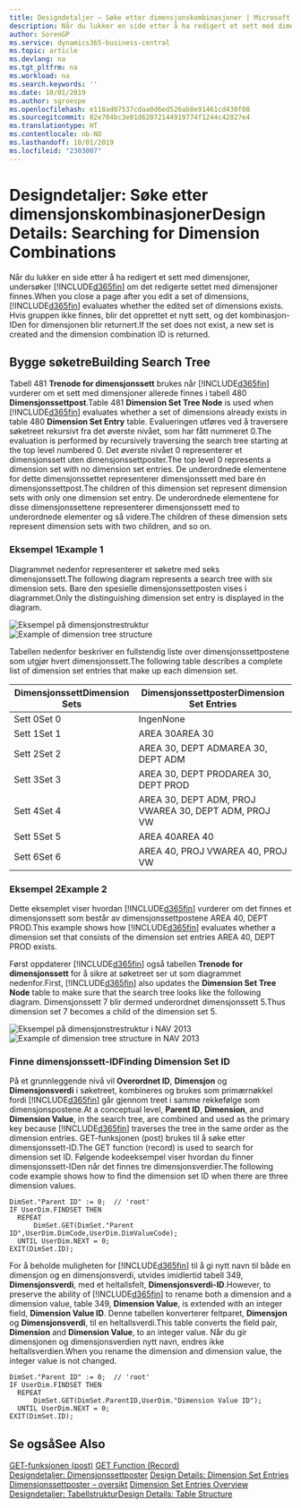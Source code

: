 ```yaml
---
title: Designdetaljer – Søke etter dimensjonskombinasjoner | Microsoft-dokumentasjon
description: Når du lukker en side etter å ha redigert et sett med dimensjoner, undersøker Business Central om det redigerte settet med dimensjoner finnes. Hvis gruppen ikke finnes, blir det opprettet et nytt sett, og det kombinasjon-IDen for dimensjonen blir returnert.
author: SorenGP
ms.service: dynamics365-business-central
ms.topic: article
ms.devlang: na
ms.tgt_pltfrm: na
ms.workload: na
ms.search.keywords: ''
ms.date: 10/01/2019
ms.author: sgroespe
ms.openlocfilehash: e118ad07537cdaa0d6ed526ab8e91461cd430f08
ms.sourcegitcommit: 02e704bc3e01d62072144919774f1244c42827e4
ms.translationtype: HT
ms.contentlocale: nb-NO
ms.lasthandoff: 10/01/2019
ms.locfileid: "2303007"
---
```

# <a name="design-details-searching-for-dimension-combinations"></a><span data-ttu-id="1152a-104">Designdetaljer: Søke etter dimensjonskombinasjoner</span><span class="sxs-lookup"><span data-stu-id="1152a-104">Design Details: Searching for Dimension Combinations</span></span>
<span data-ttu-id="1152a-105">Når du lukker en side etter å ha redigert et sett med dimensjoner, undersøker [!INCLUDE[d365fin](includes/d365fin_md.md)] om det redigerte settet med dimensjoner finnes.</span><span class="sxs-lookup"><span data-stu-id="1152a-105">When you close a page after you edit a set of dimensions, [!INCLUDE[d365fin](includes/d365fin_md.md)] evaluates whether the edited set of dimensions exists.</span></span> <span data-ttu-id="1152a-106">Hvis gruppen ikke finnes, blir det opprettet et nytt sett, og det kombinasjon-IDen for dimensjonen blir returnert.</span><span class="sxs-lookup"><span data-stu-id="1152a-106">If the set does not exist, a new set is created and the dimension combination ID is returned.</span></span>  

## <a name="building-search-tree"></a><span data-ttu-id="1152a-107">Bygge søketre</span><span class="sxs-lookup"><span data-stu-id="1152a-107">Building Search Tree</span></span>  
 <span data-ttu-id="1152a-108">Tabell 481 **Trenode for dimensjonssett** brukes når [!INCLUDE[d365fin](includes/d365fin_md.md)] vurderer om et sett med dimensjoner allerede finnes i tabell 480 **Dimensjonssettpost**.</span><span class="sxs-lookup"><span data-stu-id="1152a-108">Table 481 **Dimension Set Tree Node** is used when [!INCLUDE[d365fin](includes/d365fin_md.md)] evaluates whether a set of dimensions already exists in table 480 **Dimension Set Entry** table.</span></span> <span data-ttu-id="1152a-109">Evalueringen utføres ved å traversere søketreet rekursivt fra det øverste nivået, som har fått nummeret 0.</span><span class="sxs-lookup"><span data-stu-id="1152a-109">The evaluation is performed by recursively traversing the search tree starting at the top level numbered 0.</span></span> <span data-ttu-id="1152a-110">Det øverste nivået 0 representerer et dimensjonssett uten dimensjonssettposter.</span><span class="sxs-lookup"><span data-stu-id="1152a-110">The top level 0 represents a dimension set with no dimension set entries.</span></span> <span data-ttu-id="1152a-111">De underordnede elementene for dette dimensjonssettet representerer dimensjonssett med bare én dimensjonssettpost.</span><span class="sxs-lookup"><span data-stu-id="1152a-111">The children of this dimension set represent dimension sets with only one dimension set entry.</span></span> <span data-ttu-id="1152a-112">De underordnede elementene for disse dimensjonssettene representerer dimensjonssett med to underordnede elementer og så videre.</span><span class="sxs-lookup"><span data-stu-id="1152a-112">The children of these dimension sets represent dimension sets with two children, and so on.</span></span>  

### <a name="example-1"></a><span data-ttu-id="1152a-113">Eksempel 1</span><span class="sxs-lookup"><span data-stu-id="1152a-113">Example 1</span></span>  
 <span data-ttu-id="1152a-114">Diagrammet nedenfor representerer et søketre med seks dimensjonssett.</span><span class="sxs-lookup"><span data-stu-id="1152a-114">The following diagram represents a search tree with six dimension sets.</span></span> <span data-ttu-id="1152a-115">Bare den spesielle dimensjonssettposten vises i diagrammet.</span><span class="sxs-lookup"><span data-stu-id="1152a-115">Only the distinguishing dimension set entry is displayed in the diagram.</span></span>  

 <span data-ttu-id="1152a-116">![Eksempel på dimensjonstrestruktur](media/nav2013_dimension_tree.png "Eksempel på dimensjonstrestruktur")</span><span class="sxs-lookup"><span data-stu-id="1152a-116">![Example of dimension tree structure](media/nav2013_dimension_tree.png "Example of dimension tree structure")</span></span>  

 <span data-ttu-id="1152a-117">Tabellen nedenfor beskriver en fullstendig liste over dimensjonssettpostene som utgjør hvert dimensjonssett.</span><span class="sxs-lookup"><span data-stu-id="1152a-117">The following table describes a complete list of dimension set entries that make up each dimension set.</span></span>  

|<span data-ttu-id="1152a-118">Dimensjonssett</span><span class="sxs-lookup"><span data-stu-id="1152a-118">Dimension Sets</span></span>|<span data-ttu-id="1152a-119">Dimensjonssettposter</span><span class="sxs-lookup"><span data-stu-id="1152a-119">Dimension Set Entries</span></span>|  
|--------------------|---------------------------|  
|<span data-ttu-id="1152a-120">Sett 0</span><span class="sxs-lookup"><span data-stu-id="1152a-120">Set 0</span></span>|<span data-ttu-id="1152a-121">Ingen</span><span class="sxs-lookup"><span data-stu-id="1152a-121">None</span></span>|  
|<span data-ttu-id="1152a-122">Sett 1</span><span class="sxs-lookup"><span data-stu-id="1152a-122">Set 1</span></span>|<span data-ttu-id="1152a-123">AREA 30</span><span class="sxs-lookup"><span data-stu-id="1152a-123">AREA 30</span></span>|  
|<span data-ttu-id="1152a-124">Sett 2</span><span class="sxs-lookup"><span data-stu-id="1152a-124">Set 2</span></span>|<span data-ttu-id="1152a-125">AREA 30, DEPT ADM</span><span class="sxs-lookup"><span data-stu-id="1152a-125">AREA 30, DEPT ADM</span></span>|  
|<span data-ttu-id="1152a-126">Sett 3</span><span class="sxs-lookup"><span data-stu-id="1152a-126">Set 3</span></span>|<span data-ttu-id="1152a-127">AREA 30, DEPT PROD</span><span class="sxs-lookup"><span data-stu-id="1152a-127">AREA 30, DEPT PROD</span></span>|  
|<span data-ttu-id="1152a-128">Sett 4</span><span class="sxs-lookup"><span data-stu-id="1152a-128">Set 4</span></span>|<span data-ttu-id="1152a-129">AREA 30, DEPT ADM, PROJ VW</span><span class="sxs-lookup"><span data-stu-id="1152a-129">AREA 30, DEPT ADM, PROJ VW</span></span>|  
|<span data-ttu-id="1152a-130">Sett 5</span><span class="sxs-lookup"><span data-stu-id="1152a-130">Set 5</span></span>|<span data-ttu-id="1152a-131">AREA 40</span><span class="sxs-lookup"><span data-stu-id="1152a-131">AREA 40</span></span>|  
|<span data-ttu-id="1152a-132">Sett 6</span><span class="sxs-lookup"><span data-stu-id="1152a-132">Set 6</span></span>|<span data-ttu-id="1152a-133">AREA 40, PROJ VW</span><span class="sxs-lookup"><span data-stu-id="1152a-133">AREA 40, PROJ VW</span></span>|  

### <a name="example-2"></a><span data-ttu-id="1152a-134">Eksempel 2</span><span class="sxs-lookup"><span data-stu-id="1152a-134">Example 2</span></span>  
 <span data-ttu-id="1152a-135">Dette eksemplet viser hvordan [!INCLUDE[d365fin](includes/d365fin_md.md)] vurderer om det finnes et dimensjonssett som består av dimensjonssettpostene AREA 40, DEPT PROD.</span><span class="sxs-lookup"><span data-stu-id="1152a-135">This example shows how [!INCLUDE[d365fin](includes/d365fin_md.md)] evaluates whether a dimension set that consists of the dimension set entries AREA 40, DEPT PROD exists.</span></span>  

 <span data-ttu-id="1152a-136">Først oppdaterer [!INCLUDE[d365fin](includes/d365fin_md.md)] også tabellen **Trenode for dimensjonssett** for å sikre at søketreet ser ut som diagrammet nedenfor.</span><span class="sxs-lookup"><span data-stu-id="1152a-136">First, [!INCLUDE[d365fin](includes/d365fin_md.md)] also updates the **Dimension Set Tree Node** table to make sure that the search tree looks like the following diagram.</span></span> <span data-ttu-id="1152a-137">Dimensjonssett 7 blir dermed underordnet dimensjonssett 5.</span><span class="sxs-lookup"><span data-stu-id="1152a-137">Thus dimension set 7 becomes a child of the dimension set 5.</span></span>  

 <span data-ttu-id="1152a-138">![Eksempel på dimensjonstrestruktur i NAV 2013](media/nav2013_dimension_tree_example2.png "Eksempel på dimensjonstrestruktur i NAV 2013")</span><span class="sxs-lookup"><span data-stu-id="1152a-138">![Example of dimension tree structure in NAV 2013](media/nav2013_dimension_tree_example2.png "Example of dimension tree structure in NAV 2013")</span></span>  

### <a name="finding-dimension-set-id"></a><span data-ttu-id="1152a-139">Finne dimensjonssett-ID</span><span class="sxs-lookup"><span data-stu-id="1152a-139">Finding Dimension Set ID</span></span>  
 <span data-ttu-id="1152a-140">På et grunnleggende nivå vil **Overordnet ID**, **Dimensjon** og **Dimensjonsverdi** i søketreet, kombineres og brukes som primærnøkkel fordi [!INCLUDE[d365fin](includes/d365fin_md.md)] går gjennom treet i samme rekkefølge som dimensjonspostene.</span><span class="sxs-lookup"><span data-stu-id="1152a-140">At a conceptual level, **Parent ID**, **Dimension**, and **Dimension Value**, in the search tree, are combined and used as the primary key because [!INCLUDE[d365fin](includes/d365fin_md.md)] traverses the tree in the same order as the dimension entries.</span></span> <span data-ttu-id="1152a-141">GET-funksjonen (post) brukes til å søke etter dimensjonssett-ID.</span><span class="sxs-lookup"><span data-stu-id="1152a-141">The GET function (record) is used to search for dimension set ID.</span></span> <span data-ttu-id="1152a-142">Følgende kodeeksempel viser hvordan du finner dimensjonssett-IDen når det finnes tre dimensjonsverdier.</span><span class="sxs-lookup"><span data-stu-id="1152a-142">The following code example shows how to find the dimension set ID when there are three dimension values.</span></span>  

```  
DimSet."Parent ID" := 0;  // 'root'  
IF UserDim.FINDSET THEN  
  REPEAT  
      DimSet.GET(DimSet."Parent ID",UserDim.DimCode,UserDim.DimValueCode);  
  UNTIL UserDim.NEXT = 0;  
EXIT(DimSet.ID);  

```  

<span data-ttu-id="1152a-143">For å beholde muligheten for [!INCLUDE[d365fin](includes/d365fin_md.md)] til å gi nytt navn til både en dimensjon og en dimensjonsverdi, utvides imidlertid tabell 349, **Dimensjonsverdi**, med et heltallsfelt, **Dimensjonsverdi-ID**.</span><span class="sxs-lookup"><span data-stu-id="1152a-143">However, to preserve the ability of [!INCLUDE[d365fin](includes/d365fin_md.md)] to rename both a dimension and a dimension value, table 349, **Dimension Value**, is extended with an integer field, **Dimension Value ID**.</span></span> <span data-ttu-id="1152a-144">Denne tabellen konverterer feltparet, **Dimensjon** og **Dimensjonsverdi**, til en heltallsverdi.</span><span class="sxs-lookup"><span data-stu-id="1152a-144">This table converts the field pair, **Dimension** and **Dimension Value**, to an integer value.</span></span> <span data-ttu-id="1152a-145">Når du gir dimensjonen og dimensjonsverdien nytt navn, endres ikke heltallsverdien.</span><span class="sxs-lookup"><span data-stu-id="1152a-145">When you rename the dimension and dimension value, the integer value is not changed.</span></span>  

```  
DimSet."Parent ID" := 0;  // 'root'  
IF UserDim.FINDSET THEN  
  REPEAT  
      DimSet.GET(DimSet.ParentID,UserDim."Dimension Value ID");  
  UNTIL UserDim.NEXT = 0;  
EXIT(DimSet.ID);  

```  

## <a name="see-also"></a><span data-ttu-id="1152a-146">Se også</span><span class="sxs-lookup"><span data-stu-id="1152a-146">See Also</span></span>  
 <span data-ttu-id="1152a-147">[GET-funksjonen (post)](/dynamics-nav/GET-Function--Record-)  </span><span class="sxs-lookup"><span data-stu-id="1152a-147">[GET Function (Record)](/dynamics-nav/GET-Function--Record-)  </span></span>  
 <span data-ttu-id="1152a-148">[Designdetaljer: Dimensjonssettposter](design-details-dimension-set-entries.md) </span><span class="sxs-lookup"><span data-stu-id="1152a-148">[Design Details: Dimension Set Entries](design-details-dimension-set-entries.md) </span></span>  
 <span data-ttu-id="1152a-149">[Dimensjonssettposter – oversikt](design-details-dimension-set-entries-overview.md) </span><span class="sxs-lookup"><span data-stu-id="1152a-149">[Dimension Set Entries Overview](design-details-dimension-set-entries-overview.md) </span></span>  
 [<span data-ttu-id="1152a-150">Designdetaljer: Tabellstruktur</span><span class="sxs-lookup"><span data-stu-id="1152a-150">Design Details: Table Structure</span></span>](design-details-table-structure.md)   
 
